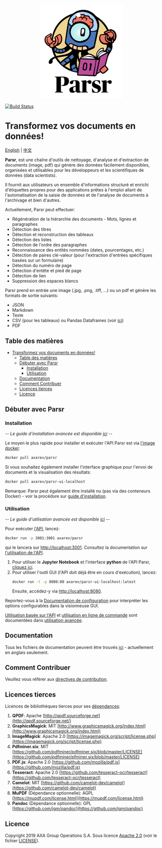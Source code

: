 <p align='center'>
  <img src="logo.png" width="275">
</p>

[![Build Status](https://cloud.drone.io/api/badges/axa-group/Parsr/status.svg)](https://cloud.drone.io/axa-group/Parsr)

# Transformez vos documents en données!

[English](README.md) | [中文](README_zh-cn.md)

**Parsr**, est une chaîne d'outils de nettoyage, d'analyse et d'extraction de documents (image, pdf) qui génère des données facilement disponibles, organisées et utilisables pour les développeurs et les scientifiques de données (data scientists).

Il fournit aux utilisateurs un ensemble d'informations structuré et enrichi d'étiquettes propres pour des applications prêtes à l'emploi allant de l'automatisation de la saisie de données et de l'analyse de documents à l'archivage et bien d'autres.

Actuellement, Parsr peut effectuer:

- Régénération de la hiérarchie des documents - Mots, lignes et paragraphes
- Détection des titres
- Détection et reconstruction des tableaux
- Détection des listes
- Détection de l'ordre des paragraphes
- Reconnaissance des entités nommées (dates, pourcentages, etc.)
- Détection de paires clé-valeur (pour l'extraction d'entrées spécifiques basées sur un formulaire)
- Détection du numéro de page
- Détection d'entête et pied de page
- Détection de lien
- Suppression des espaces blancs

Parsr prend en entrée une image (.jpg, .png, .tiff, ...) ou un pdf et génère les formats de sortie suivants:

- JSON
- Markdown
- Texte
- CSV (pour les tableaux) ou Pandas Dataframes (voir [ici](demo/jupyter-notebook/parsr_api.py))
- PDF

## Table des matières
- [Transformez vos documents en données!](#transformez-vos-documents-en-données)
  - [Table des matières](#table-des-matières)
  - [Débuter avec Parsr](#débuter-avec-parsr)
    - [Installation](#installation)
    - [Utilisation](#utilisation)
  - [Documentation](#documentation)
  - [Comment Contribuer](#comment-contribuer)
  - [Licences tierces](#licences-tierces)
  - [Licence](#licence)
  
## Débuter avec Parsr

### Installation

*-- Le guide d'installation avancée est disponible [ici](docs/installation.md) --*

Le moyen le plus rapide pour installer et exécuter l'API Parsr est via [l'image docker](https://hub.docker.com/r/axarev/parsr):

```sh
docker pull axarev/parsr
```

Si vous souhaitez également installer l'interface graphique pour l'envoi de documents et la visualisation des résultats:

```sh
docker pull axarev/parsr-ui-localhost
```

Remarque: Parsr peut également être installé nu (pas via des conteneurs Docker) - voir la procédure sur [guide d'installation](docs/installation.md).

### Utilisation

*-- Le guide d'utilisation avancée est disponible [ici](docs/usage.md) --*

Pour exécuter [l'API](docs/api-guide.md), lancez:
```sh
docker run -p 3001:3001 axarev/parsr
```

qui le lancera sur [http://localhost:3001](http://localhost:3001).
Consultez la documentation sur [l'utilisation de l'API](docs/api-guide.md).

1. Pour utiliser le **Jupyter Notebook** et l'interface **python** de l'API Parsr, [cliquez ici](demo/jupyter-notebook).
2. Pour utiliser l'outil GUI (l'API doit déjà être en cours d'exécution), lancez:
    ```sh
    docker run -t -p 8080:80 axarev/parsr-ui-localhost:latest
    ```
    Ensuite, accédez-y via [http://localhost:8080](http://localhost:8080).


Reportez-vous à la [Documentation de configuration](docs/configuration.md) pour interpréter les options configurables dans la visionneuse GUI.

[Utilisation basée sur l'API](docs/usage.md#13-api) et [utilisation en ligne de commande](docs/usage.md#123-command-line-usage) sont documentées dans [utilisation avancée](docs/usage.md).

## Documentation

Tous les fichiers de documentation peuvent être trouvés [ici](docs/README.md) - actuellement en anglais seulement.

## Comment Contribuer

Veuillez vous référer aux [directives de contribution](CONTRIBUTING.md).

## Licences tierces

Licences de bibliothèques tierces pour ses [dépendances](docs/dependencies.md):

1. **QPDF**: Apache [http://qpdf.sourceforge.net](http://qpdf.sourceforge.net/)
2. **GraphicsMagick**: MIT [http://www.graphicsmagick.org/index.html](http://www.graphicsmagick.org/index.html)
3. **ImageMagick**: Apache 2.0 [https://imagemagick.org/script/license.php](https://imagemagick.org/script/license.php)
4. **Pdfminer.six**: MIT [https://github.com/pdfminer/pdfminer.six/blob/master/LICENSE](https://github.com/pdfminer/pfminer.six/blob/master/LICENSE)
5. **PDF.js**: Apache 2.0 [https://github.com/mozilla/pdf.js](https://github.com/mozilla/pdf.js)
6. **Tesseract**: Apache 2.0 [https://github.com/tesseract-ocr/tesseract](https://github.com/tesseract-ocr/tesseract)
7. **Camelot**: MIT [https://github.com/camelot-dev/camelot](https://github.com/camelot-dev/camelot)
8. **MuPDF** (Dépendance optionnelle): AGPL [https://mupdf.com/license.html](https://mupdf.com/license.html)
9. **Pandoc** (Dépendance optionnelle): GPL [https://github.com/jgm/pandoc](https://github.com/jgm/pandoc)

## Licence

Copyright 2019 AXA Group Operations S.A.
Sous licence [Apache 2.0](http://www.apache.org/licenses/LICENSE-2.0) (voir le fichier [LICENSE](LICENSE)).
